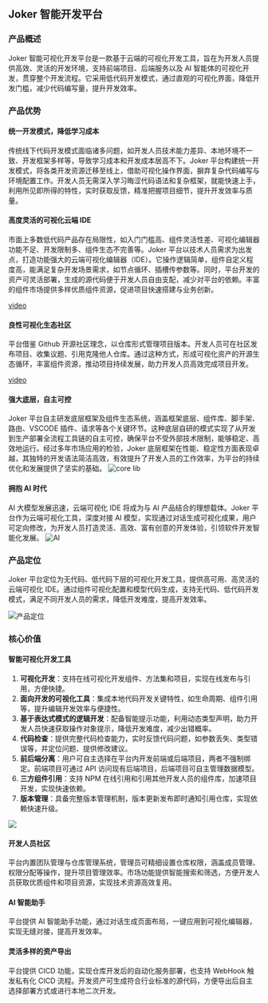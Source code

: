 ## Joker 智能开发平台

### 产品概述

Joker 智能可视化开发平台是一款基于云端的可视化开发工具，旨在为开发人员提供高效、灵活的开发环境，支持前端项目、后端服务以及 AI 智能体的可视化开发，贯穿整个开发流程。它采用低代码开发模式，通过直观的可视化界面，降低开发门槛，减少代码编写量，提升开发效率。

### 产品优势

#### 统一开发模式，降低学习成本

传统线下代码开发模式面临诸多问题，如开发人员技术能力差异、本地环境不一致、开发框架多样等，导致学习成本和开发成本居高不下。Joker 平台构建统一开发模式，将各类开发资源迁移至线上，借助可视化操作界面，摒弃复杂代码编写与环境配置工作。开发人员无需深入学习晦涩代码语法和复杂框架，就能快速上手，利用所见即所得的特性，实时获取反馈，精准把握项目细节，提升开发效率与质量。

#### 高度灵活的可视化云端 IDE

市面上多数低代码产品存在局限性，如入门门槛高、组件灵活性差、可视化编辑器功能不足、开发限制多、组件生态不完善等。Joker 平台以技术人员需求为出发点，打造功能强大的云端可视化编辑器（IDE）。它操作逻辑简单，组件自定义程度高，能满足复杂开发场景需求，如节点循环、插槽传参数等。同时，平台开发的资产可灵活部署，生成的源代码便于开发人员自由支配，减少对平台的依赖。丰富的组件市场提供多样优质组件资源，促进项目快速搭建与业务创新。

[video](https://static.jokers.pub/home/video/component.mp4)

#### 良性可视化生态社区

平台借鉴 Github 开源社区理念，以仓库形式管理项目版本。开发人员可在社区发布项目、收集议题、引用克隆他人仓库。通过这种方式，形成可视化资产的开源生态循环，丰富组件资源，推动项目持续发展，助力开发人员高效完成项目开发。

[video](https://static.jokers.pub/home/video/ai.mp4)

#### 强大底层，自主可控

Joker 平台自主研发底层框架及组件生态系统，涵盖框架底层、组件库、脚手架、路由、VSCODE 插件、请求等各个关键环节。这种底层自研的模式实现了从开发到生产部署全流程工具链的自主可控，确保平台不受外部技术限制，能够稳定、高效地运行。经过多年市场应用的检验，Joker 底层框架在性能、稳定性方面表现卓越，其独特的开发语法简洁高效，有效提升了开发人员的工作效率，为平台的持续优化和发展提供了坚实的基础。
![core lib](/portal/lib.png)

#### 拥抱 AI 时代

AI 大模型发展迅速，云端可视化 IDE 将成为与 AI 产品结合的理想载体。Joker 平台作为云端可视化工具，深度对接 AI 模型，实现通过对话生成可视化成果，用户可定向修改，为开发人员打造灵活、高效、富有创意的开发体验，引领软件开发智能化发展。
![AI](/portal/ai.jpeg)

### 产品定位

Joker 平台定位为无代码、低代码下层的可视化开发工具，提供高可用、高灵活的云端可视化 IDE。通过组件可视化配置和模型代码生成，支持无代码、低代码开发模式，满足不同开发人员的需求，降低开发难度，提高开发效率。

![产品定位](/portal/position.jpeg)

### 核心价值

#### 智能可视化开发工具

1. **可视化开发**：支持在线可视化开发组件、方法集和项目，实现在线发布与引用，方便快捷。
2. **面向开发的可视化工具**：集成本地代码开发关键特性，如生命周期、组件引用等，提升编辑开发效率与便捷性。
3. **基于表达式模式的逻辑开发**：配备智能提示功能，利用动态类型声明，助力开发人员快速获取操作对象提示，降低开发难度，减少出错概率。
4. **代码检查**：提供完整代码检查能力，实时反馈代码问题，如参数丢失、类型错误等，并定位问题、提供修改建议。
5. **前后端分离**：用户可自主选择在平台内开发前端或后端项目，两者不强制绑定。前端项目可通过 API 访问现有后端项目，后端项目可自主管理数据模型。
6. **三方组件引用**：支持 NPM 在线引用和引用其他开发人员的组件库，加速项目开发，实现快速依赖。
7. **版本管理**：具备完整版本管理机制，版本更新发布即时通知引用仓库，实现依赖快速升级。

![](/portal/main.png)

#### 开发人员社区

平台内置团队管理与仓库管理系统，管理员可精细设置仓库权限，涵盖成员管理、权限分配等操作，提升项目管理效率。市场功能提供智能搜索和筛选，方便开发人员获取优质组件和项目资源，实现技术资源高效复用。

#### AI 智能助手

平台提供 AI 智能助手功能，通过对话生成页面布局，一键应用到可视化编辑器，实现无缝对接，提高开发效率。

#### 灵活多样的资产导出

平台提供 CICD 功能，实现仓库开发后的自动化服务部署，也支持 WebHook 触发私有化 CICD 流程。开发资产可生成符合行业标准的源代码，方便导出后自主选择部署方式或进行本地二次开发。
